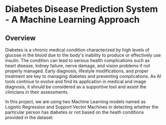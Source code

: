 # Diabetes Disease Prediction System - A Machine Learning Approach

## Overview
Diabetes is a chronic medical condition characterized by high levels of glucose in the blood due to the body's inability to produce or effectively use insulin. The condition can lead to serious health complications such as heart disease, kidney failure, nerve damage, and vision problems if not properly managed. Early diagnosis, lifestyle modifications, and proper treatment are key to managing diabetes and preventing complications. As AI tools continue to evolve  and find its application in medical and image diagnosis, it should be considered as a supportive tool and assist the clinicians in their assessments.



In this project,  we are using two Machine Learning models named as Logistic Regression and Support Vector Machines in detecting whether the particular person has diabetes or not based on the heath conditions provided in the dataset.
